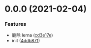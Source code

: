 # 0.0.0 (2021-02-04)

### Features

- 删除 lerna ([cd3e17e](http://123.57.63.94/egFrontend/egenie-utils/commits/cd3e17e7faf49b766e7551ac0e485552e484f862))
- init ([4ddb871](http://123.57.63.94/egFrontend/egenie-utils/commits/4ddb8718b7a5eaddd348f87bb1578cc9e45abab1))
